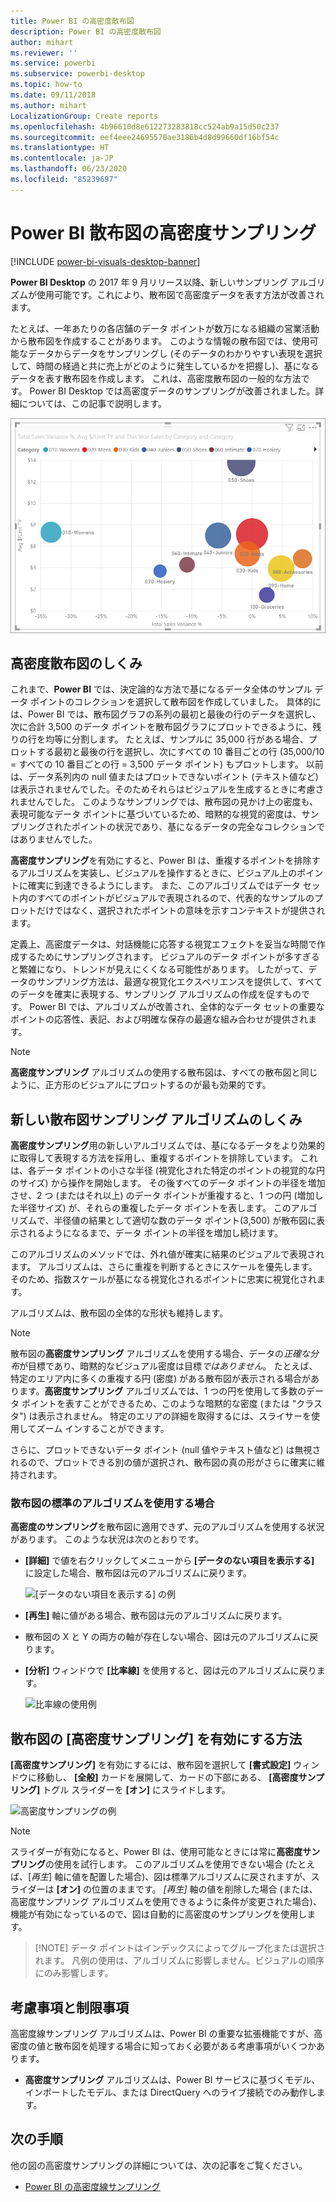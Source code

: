 ```yaml
---
title: Power BI の高密度散布図
description: Power BI の高密度散布図
author: mihart
ms.reviewer: ''
ms.service: powerbi
ms.subservice: powerbi-desktop
ms.topic: how-to
ms.date: 09/11/2018
ms.author: mihart
LocalizationGroup: Create reports
ms.openlocfilehash: 4b96610d8e612273283818cc524ab9a15d50c237
ms.sourcegitcommit: eef4eee24695570ae3186b4d8d99660df16bf54c
ms.translationtype: HT
ms.contentlocale: ja-JP
ms.lasthandoff: 06/23/2020
ms.locfileid: "85239697"
---
```

# <a name="high-density-sampling-in-power-bi-scatter-charts"></a>Power BI 散布図の高密度サンプリング

[!INCLUDE [power-bi-visuals-desktop-banner](../includes/power-bi-visuals-desktop-banner.md)]

**Power BI Desktop** の 2017 年 9 月リリース以降、新しいサンプリング アルゴリズムが使用可能です。これにより、散布図で高密度データを表す方法が改善されます。

たとえば、一年あたりの各店舗のデータ ポイントが数万になる組織の営業活動から散布図を作成することがあります。 このような情報の散布図では、使用可能なデータからデータをサンプリングし (そのデータのわかりやすい表現を選択して、時間の経過と共に売上がどのように発生しているかを把握し)、基になるデータを表す散布図を作成します。 これは、高密度散布図の一般的な方法です。 Power BI Desktop では高密度データのサンプリングが改善されました。詳細については、この記事で説明します。

![散布図の例](media/desktop-high-density-scatter-charts/high-density-scatter-charts-01.png)

## <a name="how-high-density-scatter-charts-work"></a>高密度散布図のしくみ
これまで、**Power BI** では、決定論的な方法で基になるデータ全体のサンプル データ ポイントのコレクションを選択して散布図を作成していました。 具体的には、Power BI では、散布図グラフの系列の最初と最後の行のデータを選択し、次に合計 3,500 のデータ ポイントを散布図グラフにプロットできるように、残りの行を均等に分割します。 たとえば、サンプルに 35,000 行がある場合、プロットする最初と最後の行を選択し、次にすべての 10 番目ごとの行 (35,000/10 = すべての 10 番目ごとの行 = 3,500 データ ポイント) もプロットします。 以前は、データ系列内の null 値またはプロットできないポイント (テキスト値など) は表示されませんでした。そのためそれらはビジュアルを生成するときに考慮されませんでした。 このようなサンプリングでは、散布図の見かけ上の密度も、表現可能なデータ ポイントに基づいているため、暗黙的な視覚的密度は、サンプリングされたポイントの状況であり、基になるデータの完全なコレクションではありませんでした。

**高密度サンプリング**を有効にすると、Power BI は、重複するポイントを排除するアルゴリズムを実装し、ビジュアルを操作するときに、ビジュアル上のポイントに確実に到達できるようにします。 また、このアルゴリズムではデータ セット内のすべてのポイントがビジュアルで表現されるので、代表的なサンプルのプロットだけではなく、選択されたポイントの意味を示すコンテキストが提供されます。

定義上、高密度データは、対話機能に応答する視覚エフェクトを妥当な時間で作成するためにサンプリングされます。 ビジュアルのデータ ポイントが多すぎると繁雑になり、トレンドが見えにくくなる可能性があります。 したがって、データのサンプリング方法は、最適な視覚化エクスペリエンスを提供して、すべてのデータを確実に表現する、サンプリング アルゴリズムの作成を促すものです。 Power BI では、アルゴリズムが改善され、全体的なデータ セットの重要なポイントの応答性、表記、および明確な保存の最適な組み合わせが提供されます。

> [!NOTE]
> **高密度サンプリング** アルゴリズムの使用する散布図は、すべての散布図と同じように、正方形のビジュアルにプロットするのが最も効果的です。
> 
> 

## <a name="how-the-new-scatter-chart-sampling-algorithm-works"></a>新しい散布図サンプリング アルゴリズムのしくみ
**高密度サンプリング**用の新しいアルゴリズムでは、基になるデータをより効果的に取得して表現する方法を採用し、重複するポイントを排除しています。 これは、各データ ポイントの小さな半径 (視覚化された特定のポイントの視覚的な円のサイズ) から操作を開始します。 その後すべてのデータ ポイントの半径を増加させ、2 つ (またはそれ以上) のデータ ポイントが重複すると、1 つの円 (増加した半径サイズ) が、それらの重複したデータ ポイントを表します。 このアルゴリズムで、半径値の結果として適切な数のデータ ポイント(3,500) が散布図に表示されるようになるまで、データ ポイントの半径を増加し続けます。

このアルゴリズムのメソッドでは、外れ値が確実に結果のビジュアルで表現されます。 アルゴリズムは、さらに重複を判断するときにスケールを優先します。そのため、指数スケールが基になる視覚化されるポイントに忠実に視覚化されます。

アルゴリズムは、散布図の全体的な形状も維持します。

> [!NOTE]
> 散布図の**高密度サンプリング** アルゴリズムを使用する場合、データの*正確な分布*が目標であり、暗黙的なビジュアル密度は目標*ではありません*。 たとえば、特定のエリア内に多くの重複する円 (密度) がある散布図が表示される場合があります。**高密度サンプリング** アルゴリズムでは、1 つの円を使用して多数のデータ ポイントを表すことができるため、このような暗黙的な密度 (または "クラスタ") は表示されません。 特定のエリアの詳細を取得するには、スライサーを使用してズーム インすることができます。
> 
> 

さらに、プロットできないデータ ポイント (null 値やテキスト値など) は無視されるので、プロットできる別の値が選択され、散布図の真の形がさらに確実に維持されます。

### <a name="when-the-standard-algorithm-for-scatter-charts-is-used"></a>散布図の標準のアルゴリズムを使用する場合
**高密度のサンプリング**を散布図に適用できず、元のアルゴリズムを使用する状況があります。 このような状況は次のとおりです。

* **[詳細]** で値を右クリックしてメニューから **[データのない項目を表示する]** に設定した場合、散布図は元のアルゴリズムに戻ります。
  
  ![[データのない項目を表示する] の例](media/desktop-high-density-scatter-charts/high-density-scatter-charts-02.png)
* **[再生]** 軸に値がある場合、散布図は元のアルゴリズムに戻ります。
* 散布図の X と Y の両方の軸が存在しない場合、図は元のアルゴリズムに戻ります。
* **[分析]** ウィンドウで **[比率線]** を使用すると、図は元のアルゴリズムに戻ります。
  
  ![比率線の使用例](media/desktop-high-density-scatter-charts/high-density-scatter-charts-03.png)

## <a name="how-to-turn-on-high-density-sampling-for-a-scatter-chart"></a>散布図の [高密度サンプリング] を有効にする方法
**[高密度サンプリング]** を有効にするには、散布図を選択して **[書式設定]** ウィンドウに移動し、 **[全般]** カードを展開して、カードの下部にある、 **[高密度サンプリング]** トグル スライダーを **[オン]** にスライドします。

![高密度サンプリングの例](media/desktop-high-density-scatter-charts/high-density-scatter-charts-04.png)

> [!NOTE]
> スライダーが有効になると、Power BI は、使用可能なときには常に**高密度サンプリング**の使用を試行します。 このアルゴリズムを使用できない場合 (たとえば、[*再生*] 軸に値を配置した場合)、図は標準アルゴリズムに戻されますが、スライダーは **[オン]** の位置のままです。 *[再生]* 軸の値を削除した場合 (または、高密度サンプリング アルゴリズムを使用できるように条件が変更された場合)、機能が有効になっているので、図は自動的に高密度のサンプリングを使用します。
> 

> 
> [!NOTE]
> データ ポイントはインデックスによってグループ化または選択されます。 凡例の使用は、アルゴリズムに影響しません。ビジュアルの順序にのみ影響します。
> 
> 

## <a name="considerations-and-limitations"></a>考慮事項と制限事項
高密度線サンプリング アルゴリズムは、Power BI の重要な拡張機能ですが、高密度の値と散布図を処理する場合に知っておく必要がある考慮事項がいくつかあります。

* **高密度サンプリング** アルゴリズムは、Power BI サービスに基づくモデル、インポートしたモデル、または DirectQuery へのライブ接続でのみ動作します。

## <a name="next-steps"></a>次の手順
他の図の高密度サンプリングの詳細については、次の記事をご覧ください。

* [Power BI の高密度線サンプリング](../create-reports/desktop-high-density-sampling.md)


